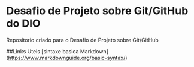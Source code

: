 # Desafio de Projeto sobre Git/GitHub do DIO
Repositorio criado para o Desafio de Projeto sobre Git/GitHub

##Links Uteis
[sintaxe basica Markdown] (https://www.markdownguide.org/basic-syntax/)
